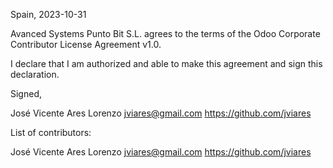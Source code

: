 Spain, 2023-10-31

Avanced Systems Punto Bit S.L. agrees to the terms of the Odoo Corporate Contributor License Agreement v1.0.

I declare that I am authorized and able to make this agreement and sign this
declaration.

Signed,

José Vicente Ares Lorenzo jviares@gmail.com https://github.com/jviares

List of contributors:

José Vicente Ares Lorenzo jviares@gmail.com https://github.com/jviares
